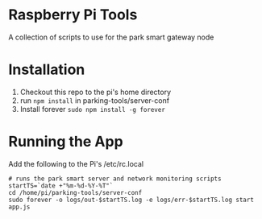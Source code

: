 # Raspberry Pi Tools
A collection of scripts to use for the park smart gateway node

# Installation
1. Checkout this repo to the pi's home directory
2. run `npm install` in parking-tools/server-conf
3. Install forever `sudo npm install -g forever`

# Running the App
Add the following to the Pi's /etc/rc.local
```
# runs the park smart server and network monitoring scripts
startTS=`date +"%m-%d-%Y-%T"`
cd /home/pi/parking-tools/server-conf
sudo forever -o logs/out-$startTS.log -e logs/err-$startTS.log start app.js
```
